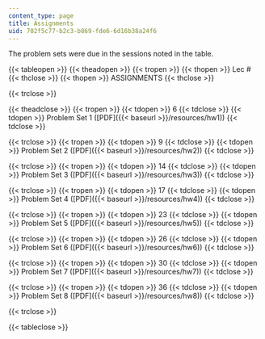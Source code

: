```yaml
---
content_type: page
title: Assignments
uid: 702f5c77-b2c3-b869-fde6-6d16b38a24f6
---
```


The problem sets were due in the sessions noted in the table.

{{< tableopen >}}
{{< theadopen >}}
{{< tropen >}}
{{< thopen >}}
Lec #
{{< thclose >}}
{{< thopen >}}
ASSIGNMENTS
{{< thclose >}}

{{< trclose >}}

{{< theadclose >}}
{{< tropen >}}
{{< tdopen >}}
6
{{< tdclose >}}
{{< tdopen >}}
Problem Set 1 ([PDF]({{< baseurl >}}/resources/hw1))
{{< tdclose >}}

{{< trclose >}}
{{< tropen >}}
{{< tdopen >}}
9
{{< tdclose >}}
{{< tdopen >}}
Problem Set 2 ([PDF]({{< baseurl >}}/resources/hw2))
{{< tdclose >}}

{{< trclose >}}
{{< tropen >}}
{{< tdopen >}}
14
{{< tdclose >}}
{{< tdopen >}}
Problem Set 3 ([PDF]({{< baseurl >}}/resources/hw3))
{{< tdclose >}}

{{< trclose >}}
{{< tropen >}}
{{< tdopen >}}
17
{{< tdclose >}}
{{< tdopen >}}
Problem Set 4 ([PDF]({{< baseurl >}}/resources/hw4))
{{< tdclose >}}

{{< trclose >}}
{{< tropen >}}
{{< tdopen >}}
23
{{< tdclose >}}
{{< tdopen >}}
Problem Set 5 ([PDF]({{< baseurl >}}/resources/hw5))
{{< tdclose >}}

{{< trclose >}}
{{< tropen >}}
{{< tdopen >}}
26
{{< tdclose >}}
{{< tdopen >}}
Problem Set 6 ([PDF]({{< baseurl >}}/resources/hw6))
{{< tdclose >}}

{{< trclose >}}
{{< tropen >}}
{{< tdopen >}}
30
{{< tdclose >}}
{{< tdopen >}}
Problem Set 7 ([PDF]({{< baseurl >}}/resources/hw7))
{{< tdclose >}}

{{< trclose >}}
{{< tropen >}}
{{< tdopen >}}
36
{{< tdclose >}}
{{< tdopen >}}
Problem Set 8 ([PDF]({{< baseurl >}}/resources/hw8))
{{< tdclose >}}

{{< trclose >}}

{{< tableclose >}}